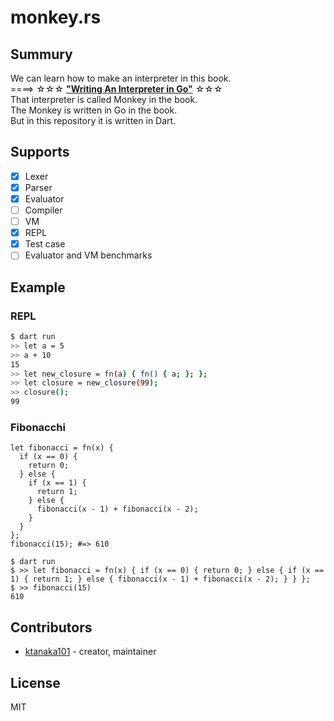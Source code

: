 # monkey.rs

## Summury

We can learn how to make an interpreter in this book.  
====> ☆☆☆ **["Writing An Interpreter in Go"](https://interpreterbook.com/)** ☆☆☆  
That interpreter is called Monkey in the book.  
The Monkey is written in Go in the book.  
But in this repository it is written in Dart.

## Supports

- [x] Lexer
- [x] Parser
- [x] Evaluator
- [ ] Compiler
- [ ] VM
- [x] REPL
- [x] Test case
- [ ] Evaluator and VM benchmarks

## Example

### REPL

```sh
$ dart run
>> let a = 5
>> a + 10
15
>> let new_closure = fn(a) { fn() { a; }; };
>> let closure = new_closure(99);
>> closure();
99
```

### Fibonacchi

```monkey
let fibonacci = fn(x) {
  if (x == 0) {
    return 0;
  } else {
    if (x == 1) {
      return 1;
    } else {
      fibonacci(x - 1) + fibonacci(x - 2);
    } 
  }
};
fibonacci(15); #=> 610
```

```
$ dart run
$ >> let fibonacci = fn(x) { if (x == 0) { return 0; } else { if (x == 1) { return 1; } else { fibonacci(x - 1) + fibonacci(x - 2); } } };
$ >> fibonacci(15)
610
```

## Contributors

- [ktanaka101](https://github.com/ktanaka101) - creator, maintainer

## License

MIT
